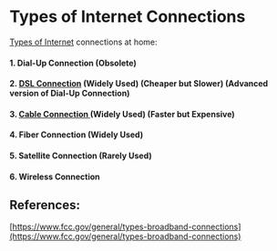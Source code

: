 # Types of Internet Connections

[Types of Internet](https://app.gitbook.com/@mudassirs46/s/network-fundamentals/~/drafts/-MRZ4cjfS8UXyANv_uLC/internet) connections at home:

#### 1. Dial-Up Connection \(Obsolete\)

#### 2. [DSL Connection](https://app.gitbook.com/@mudassirs46/s/network-fundamentals/~/drafts/-MRZ4cjfS8UXyANv_uLC/dsl-connection) \(Widely Used\) \(Cheaper but Slower\) \(Advanced version of Dial-Up Connection\)

#### 3. [Cable Connection ](https://app.gitbook.com/@mudassirs46/s/network-fundamentals/~/drafts/-MRZ4cjfS8UXyANv_uLC/cable-connection)\(Widely Used\) \(Faster but Expensive\)

#### 4. Fiber Connection \(Widely Used\)

#### 5. Satellite Connection \(Rarely Used\)

#### 6. Wireless Connection

## References:

[https://www.fcc.gov/general/types-broadband-connections](https://www.fcc.gov/general/types-broadband-connections)

